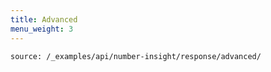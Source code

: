```yaml
---
title: Advanced
menu_weight: 3
---
```


```tabbed_examples
source: /_examples/api/number-insight/response/advanced/
```
